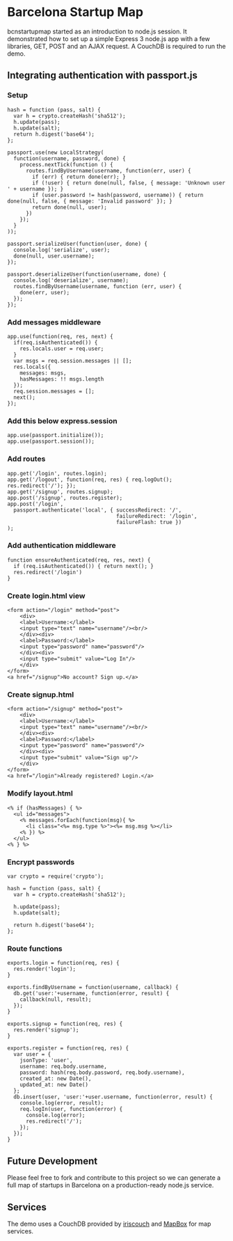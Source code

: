 Barcelona Startup Map
=====================

bcnstartupmap started as an introduction to node.js session. It demonstrated how to set up a simple Express 3 node.js app with a few libraries, GET, POST and an AJAX request. A CouchDB is required to run the demo.


Integrating authentication with passport.js
-------------------------------------------

### Setup
    hash = function (pass, salt) {
      var h = crypto.createHash('sha512');
      h.update(pass);
      h.update(salt);
      return h.digest('base64');
    };
    
    passport.use(new LocalStrategy(
      function(username, password, done) {
        process.nextTick(function () {
          routes.findByUsername(username, function(err, user) {
            if (err) { return done(err); }
            if (!user) { return done(null, false, { message: 'Unknown user ' + username }); }
            if (user.password != hash(password, username)) { return done(null, false, { message: 'Invalid password' }); }
            return done(null, user);
          })
        });
      }
    ));
    
    passport.serializeUser(function(user, done) {
      console.log('serialize', user);
      done(null, user.username);
    });
    
    passport.deserializeUser(function(username, done) {
      console.log('deserialize', username);
      routes.findByUsername(username, function (err, user) {
        done(err, user);
      });
    });

### Add messages middleware
    app.use(function(req, res, next) {
      if(req.isAuthenticated()) {
        res.locals.user = req.user;
      }
      var msgs = req.session.messages || [];
      res.locals({
        messages: msgs,
        hasMessages: !! msgs.length
      });
      req.session.messages = [];
      next();
    });

### Add this below express.session
    app.use(passport.initialize());
    app.use(passport.session());

### Add routes
    app.get('/login', routes.login);
    app.get('/logout', function(req, res) { req.logOut(); res.redirect('/'); });
    app.get('/signup', routes.signup);
    app.post('/signup', routes.register);
    app.post('/login',
      passport.authenticate('local', { successRedirect: '/',
                                       failureRedirect: '/login',
                                       failureFlash: true })
    );

### Add authentication middleware
    function ensureAuthenticated(req, res, next) {
      if (req.isAuthenticated()) { return next(); }
      res.redirect('/login')
    }

### Create login.html view
    <form action="/login" method="post">
        <div>
        <label>Username:</label>
        <input type="text" name="username"/><br/>
        </div><div>
        <label>Password:</label>
        <input type="password" name="password"/>
        </div><div>
        <input type="submit" value="Log In"/>
        </div>
    </form>
    <a href="/signup">No account? Sign up.</a>

### Create signup.html
    <form action="/signup" method="post">
        <div>
        <label>Username:</label>
        <input type="text" name="username"/><br/>
        </div><div>
        <label>Password:</label>
        <input type="password" name="password"/>
        </div><div>
        <input type="submit" value="Sign up"/>
        </div>
    </form>
    <a href="/login">Already registered? Login.</a>

### Modify layout.html
    <% if (hasMessages) { %>
      <ul id="messages">
        <% messages.forEach(function(msg){ %>
          <li class="<%= msg.type %>"><%= msg.msg %></li>
        <% }) %>
      </ul>
    <% } %>

### Encrypt passwords
    var crypto = require('crypto');
    
    hash = function (pass, salt) {
      var h = crypto.createHash('sha512');
    
      h.update(pass);
      h.update(salt);
    
      return h.digest('base64');
    };

### Route functions
    exports.login = function(req, res) {
      res.render('login');
    }
    
    exports.findByUsername = function(username, callback) {
      db.get('user:'+username, function(error, result) {
        callback(null, result);
      });
    }
    
    exports.signup = function(req, res) {
      res.render('signup');
    }
    
    exports.register = function(req, res) {
      var user = {
        jsonType: 'user',
        username: req.body.username,
        password: hash(req.body.password, req.body.username),
        created_at: new Date(),
        updated_at: new Date()
      };
      db.insert(user, 'user:'+user.username, function(error, result) {
        console.log(error, result);
        req.logIn(user, function(error) {
          console.log(error);
          res.redirect('/');
        });
      });
    }

Future Development
------------------
Please feel free to fork and contribute to this project so we can generate a full map of startups in Barcelona on a  production-ready node.js service.


Services
--------
The demo uses a CouchDB provided by [iriscouch](http://iriscouch.com/) and [MapBox](http://mapbox.com) for map services.